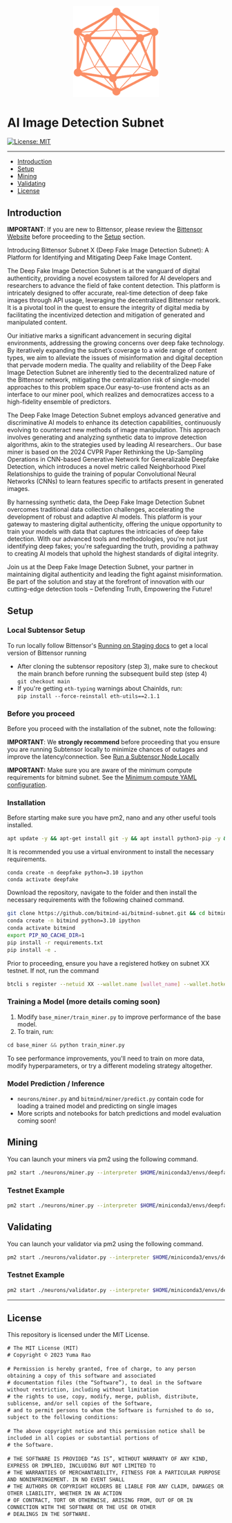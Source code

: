 <center>
    <img src="static/Bitmind-Logo.png" alt="BitMind Logo" width="200"/>
</center>

# AI Image Detection Subnet

[![License: MIT](https://img.shields.io/badge/License-MIT-yellow.svg)](https://opensource.org/licenses/MIT)

---

- [Introduction](#introduction)
- [Setup](#setup)
- [Mining](#mining)
- [Validating](#validating)
- [License](#license)

## Introduction

**IMPORTANT**: If you are new to Bittensor, please review the [Bittensor Website](https://bittensor.com/) before proceeding to the [Setup](#setup) section.


Introducing Bittensor Subnet X (Deep Fake Image Detection Subnet): A Platform for Identifying and Mitigating Deep Fake Image Content.

The Deep Fake Image Detection Subnet is at the vanguard of digital authenticity, providing a novel ecosystem  tailored for AI developers and researchers to advance the field of fake content detection. This platform is intricately designed to offer accurate, real-time detection of deep fake images through API usage, leveraging the decentralized Bittensor network. It is a pivotal tool in the quest to ensure the integrity of digital media by facilitating the incentivized detection and mitigation of generated and manipulated content.

Our initiative marks a significant advancement in securing digital environments, addressing the growing concerns over deep fake technology. By iteratively expanding the subnet’s coverage to a wide range of content types, we aim to alleviate the issues of misinformation and digital deception that pervade modern media. The quality and reliability of the Deep Fake Image Detection Subnet are inherently tied to the decentralized nature of the Bittensor network, mitigating the centralization risk of single-model approaches to this problem space.Our easy-to-use frontend acts as an interface to our miner pool, which realizes and democratizes access to a high-fidelity ensemble of predictors.

The Deep Fake Image Detection Subnet employs advanced generative and discriminative AI models to enhance its detection capabilities, continuously evolving to counteract new methods of image manipulation. This approach involves generating and analyzing synthetic data to improve detection algorithms, akin to the strategies used by leading AI researchers.. Our base miner is based on the 2024 CVPR Paper Rethinking the Up-Sampling Operations in CNN-based Generative Network for Generalizable Deepfake Detection, which introduces a novel metric called Neighborhood Pixel Relationships to guide the training of popular Convolutional Neural Networks (CNNs) to learn features specific to artifacts present in generated images.

By harnessing synthetic data, the Deep Fake Image Detection Subnet overcomes traditional data collection challenges, accelerating the development of robust and adaptive AI models. This platform is your gateway to mastering digital authenticity, offering the unique opportunity to train your models with data that captures the intricacies of deep fake detection. With our advanced tools and methodologies, you're not just identifying deep fakes; you're safeguarding the truth, providing a pathway to creating AI models that uphold the highest standards of digital integrity.

Join us at the Deep Fake Image Detection Subnet, your partner in maintaining digital authenticity and leading the fight against misinformation. Be part of the solution and stay at the forefront of innovation with our cutting-edge detection tools – Defending Truth, Empowering the Future!

## Setup

### Local Subtensor Setup

To run locally follow Bittensor's <a href="https://github.com/opentensor/bittensor-subnet-template/blob/main/docs/running_on_staging.md">Running on Staging docs</a> to get a local version of Bittensor running

- After cloning the subtensor repository (step 3), make sure to checkout the main branch before running the subsequent build step (step 4)<br>
  `git checkout main`
- If you're getting `eth-typing` warnings about ChainIds, run:<br>
  `pip install --force-reinstall eth-utils==2.1.1`

### Before you proceed

Before you proceed with the installation of the subnet, note the following:

**IMPORTANT**: We **strongly recommend** before proceeding that you ensure you are running Subtensor locally to minimize chances of outages and improve the latency/connection. See [Run a Subtensor Node Locally](https://github.com/opentensor/subtensor/blob/main/docs/running-subtensor-locally.md#compiling-your-own-binary)

**IMPORTANT:** Make sure you are aware of the minimum compute requirements for bitmind subnet. See the [Minimum compute YAML configuration](./min_compute.yml).

### Installation

Before starting make sure you have pm2, nano and any other useful tools installed.

```bash
apt update -y && apt-get install git -y && apt install python3-pip -y && apt install npm -y && npm install pm2@latest -g  && apt install nano
```

It is recommended you use a virtual environment to install the necessary requirements.

```
conda create -n deepfake python=3.10 ipython
conda activate deepfake
```

Download the repository, navigate to the folder and then install the necessary requirements with the following chained command.

```bash
git clone https://github.com/bitmind-ai/bitmind-subnet.git && cd bitmind-subnet
conda create -n bitmind python=3.10 ipython
conda activate bitmind
export PIP_NO_CACHE_DIR=1
pip install -r requirements.txt
pip install -e .
```

Prior to proceeding, ensure you have a registered hotkey on subnet XX testnet. If not, run the command

```bash
btcli s register --netuid XX --wallet.name [wallet_name] --wallet.hotkey [wallet.hotkey] --subtensor.network test
```

### Training a Model (more details coming soon)

1. Modify `base_miner/train_miner.py` to improve performance of the base model.
2. To train, run:

```python
cd base_miner && python train_miner.py
```

To see performance improvements, you'll need to train on more data, modify hyperparameters, or try a different modeling strategy altogether.

### Model Prediction / Inference

- `neurons/miner.py` and `bitmind/miner/predict.py` contain code for loading a trained model and predicting on single images
- More scripts and notebooks for batch predictions and model evaluation coming soon!

## Mining

You can launch your miners via pm2 using the following command.

```bash
pm2 start ./neurons/miner.py --interpreter $HOME/miniconda3/envs/deepfake/bin/python3 -- --netuid XX --subtensor.network <LOCAL/FINNEY/TEST> --wallet.name <WALLET NAME> --wallet.hotkey <HOTKEY NAME> --axon.port <PORT>
```

### Testnet Example

```bash
pm2 start ./neurons/miner.py --interpreter $HOME/miniconda3/envs/deepfake/bin/python3 -- --netuid 168 --subtensor.network test --wallet.name default --wallet.hotkey default --axon.port 8091
```


## Validating

You can launch your validator via pm2 using the following command.

```bash
pm2 start ./neurons/validator.py --interpreter $HOME/miniconda3/envs/deepfake/bin/python3 -- --netuid XX --subtensor.network <LOCAL/FINNEY/TEST> --wallet.name <WALLET NAME> --wallet.hotkey <HOTKEY NAME>
```

### Testnet Example

```bash
pm2 start ./neurons/validator.py --interpreter $HOME/miniconda3/envs/deepfake/bin/python3 -- --netuid 168 --subtensor.network test --wallet.name default --wallet.hotkey default
```

---

## License

This repository is licensed under the MIT License.

```text
# The MIT License (MIT)
# Copyright © 2023 Yuma Rao

# Permission is hereby granted, free of charge, to any person obtaining a copy of this software and associated
# documentation files (the “Software”), to deal in the Software without restriction, including without limitation
# the rights to use, copy, modify, merge, publish, distribute, sublicense, and/or sell copies of the Software,
# and to permit persons to whom the Software is furnished to do so, subject to the following conditions:

# The above copyright notice and this permission notice shall be included in all copies or substantial portions of
# the Software.

# THE SOFTWARE IS PROVIDED “AS IS”, WITHOUT WARRANTY OF ANY KIND, EXPRESS OR IMPLIED, INCLUDING BUT NOT LIMITED TO
# THE WARRANTIES OF MERCHANTABILITY, FITNESS FOR A PARTICULAR PURPOSE AND NONINFRINGEMENT. IN NO EVENT SHALL
# THE AUTHORS OR COPYRIGHT HOLDERS BE LIABLE FOR ANY CLAIM, DAMAGES OR OTHER LIABILITY, WHETHER IN AN ACTION
# OF CONTRACT, TORT OR OTHERWISE, ARISING FROM, OUT OF OR IN CONNECTION WITH THE SOFTWARE OR THE USE OR OTHER
# DEALINGS IN THE SOFTWARE.
```
